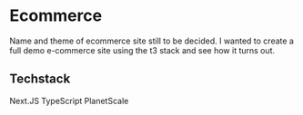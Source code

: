 # Ecommerce

Name and theme of ecommerce site still to be decided. I wanted to create a full demo e-commerce site using the t3 stack and see how it turns out.

## Techstack
Next.JS
TypeScript
PlanetScale
